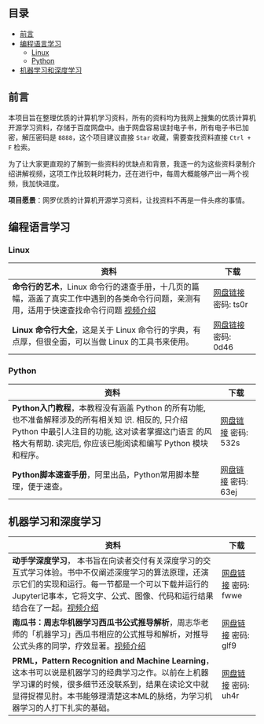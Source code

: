 ## 目录

- [前言](#前言)
- [编程语言学习](#编程语言学习)
  - [Linux](#Linux)
  - [Python](#Python)
- [机器学习和深度学习](#机器学习和深度学习)

## 前言

本项目旨在整理优质的计算机学习资料，所有的资料均为我网上搜集的优质计算机开源学习资料，存储于百度网盘中。由于网盘容易误封电子书，所有电子书已加密，解压密码是 `8888`，这个项目建议直接 `Star` 收藏，需要查找资料直接 `Ctrl + F` 检索。

为了让大家更直观的了解到一些资料的优缺点和背景，我逐一的为这些资料录制介绍讲解视频，这项工作比较耗时耗力，还在进行中，每周大概能够产出一两个视频，我加快进度。

**项目愿景**：网罗优质的计算机开源学习资料，让找资料不再是一件头疼的事情。

 ## 编程语言学习

### Linux

| 资料                                                         | 下载                                                         |
| ------------------------------------------------------------ | ------------------------------------------------------------ |
| **命令行的艺术**，Linux 命令行的速查手册，十几页的篇幅，涵盖了真实工作中遇到的各类命令行问题，亲测有用，适用于快速查找命令行问题 [视频介绍](https://www.bilibili.com/video/BV1w64y187XY) | [网盘链接](https://pan.baidu.com/s/1ucIbbrfcKt6eA6uqSJUe4w) 密码: ts0r |
| **Linux 命令行大全**，这是关于 Linux 命令行的字典，有点厚，但很全面，可以当做 Linux 的工具书来使用。 | [网盘链接](https://pan.baidu.com/s/1EVSMPZl8hyA2pYVoWRcK6g) 密码: 0d46 |

### Python

| 资料                                                         | 下载                                                         |
| ------------------------------------------------------------ | ------------------------------------------------------------ |
| **Python入门教程**，本教程没有涵盖 Python 的所有功能, 也不准备解释涉及的所有相关知 识. 相反的, 只介绍 Python 中最引人注目的功能, 这对读者掌握这门语言 的风格大有帮助. 读完后, 你应该已能阅读和编写 Python 模块和程序。 | [网盘链接](https://pan.baidu.com/s/17RhWME7sJKZGaFPCe7YaNA) 密码: 532s |
| **Python脚本速查手册**，阿里出品，Python常用脚本整理，便于速查。 | [网盘链接](https://pan.baidu.com/s/1IEbIYvrngmgivLhJ3aschw) 密码: 63ej |

## 机器学习和深度学习

| 资料                                                         | 下载                                                         |
| ------------------------------------------------------------ | ------------------------------------------------------------ |
| **动手学深度学习**， 本书旨在向读者交付有关深度学习的交互式学习体验。书中不仅阐述深度学习的算法原理，还演示它们的实现和运行。每一节都是一个可以下载并运行的 Jupyter记事本，它将文字、公式、图像、代码和运行结果结合在了一起。[视频介绍](https://www.bilibili.com/video/BV1GA411L7Pw) | [网盘链接](https://pan.baidu.com/s/1GhmWhV7z_TQjP4BBoOV-4g) 密码: fwwe |
| **南瓜书：周志华机器学习西瓜书公式推导解析**，周志华老师的「机器学习」西瓜书相应的公式推导和解析，对推导公式头疼的同学，疗效显著。[视频介绍](https://www.bilibili.com/video/BV1Uf4y1c7rc) | [网盘链接](https://pan.baidu.com/s/1_ijVWFq-EsY-Ffvt9EgdzA) 密码: glf9 |
| **PRML，Pattern Recognition and Machine Learning**，这本书可以说是机器学习的经典学习之作。以前在上机器学习课的时候，很多细节还没联系到，结果在读论文中就显得捉襟见肘。本书能够理清楚这本ML的脉络，为学习机器学习的人打下扎实的基础。 | [网盘链接](https://pan.baidu.com/s/1VeiliQi1RKBBRvn9dzvlDA) 密码: uh4r |
